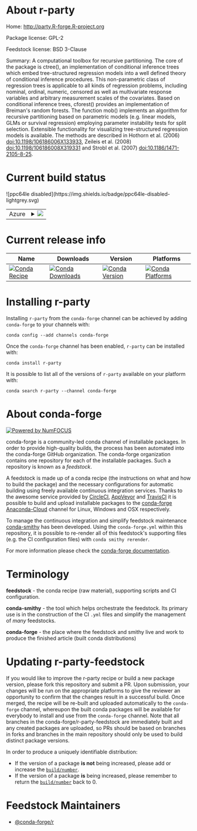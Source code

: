 About r-party
=============

Home: http://party.R-forge.R-project.org

Package license: GPL-2

Feedstock license: BSD 3-Clause

Summary: A computational toolbox for recursive partitioning. The core of the package is ctree(), an implementation of conditional inference trees which embed tree-structured  regression models into a well defined theory of conditional inference procedures. This non-parametric class of regression trees is applicable to all kinds of regression problems, including nominal, ordinal, numeric, censored as well as multivariate response variables and arbitrary measurement scales of the covariates.  Based on conditional inference trees, cforest() provides an implementation of Breiman's random forests. The function mob() implements an algorithm for recursive partitioning based on parametric models (e.g. linear models, GLMs or survival regression) employing parameter instability tests for split selection. Extensible functionality for visualizing tree-structured regression models is available. The methods are described in Hothorn et al. (2006) <doi:10.1198/106186006X133933>, Zeileis et al. (2008) <doi:10.1198/106186008X319331> and  Strobl et al. (2007) <doi:10.1186/1471-2105-8-25>.



Current build status
====================


<table>
    
  <tr>
    <td>Azure</td>
    <td>
      <details>
        <summary>
          <a href="https://dev.azure.com/conda-forge/feedstock-builds/_build/latest?definitionId=1424&branchName=master">
            <img src="https://dev.azure.com/conda-forge/feedstock-builds/_apis/build/status/r-party-feedstock?branchName=master">
          </a>
        </summary>
        <table>
          <thead><tr><th>Variant</th><th>Status</th></tr></thead>
          <tbody><tr>
              <td>linux_r_base3.5.1</td>
              <td>
                <a href="https://dev.azure.com/conda-forge/feedstock-builds/_build/latest?definitionId=1424&branchName=master">
                  <img src="https://dev.azure.com/conda-forge/feedstock-builds/_apis/build/status/r-party-feedstock?branchName=master&jobName=linux&configuration=linux_r_base3.5.1" alt="variant">
                </a>
              </td>
            </tr><tr>
              <td>linux_r_base3.6</td>
              <td>
                <a href="https://dev.azure.com/conda-forge/feedstock-builds/_build/latest?definitionId=1424&branchName=master">
                  <img src="https://dev.azure.com/conda-forge/feedstock-builds/_apis/build/status/r-party-feedstock?branchName=master&jobName=linux&configuration=linux_r_base3.6" alt="variant">
                </a>
              </td>
            </tr><tr>
              <td>osx_r_base3.5.1</td>
              <td>
                <a href="https://dev.azure.com/conda-forge/feedstock-builds/_build/latest?definitionId=1424&branchName=master">
                  <img src="https://dev.azure.com/conda-forge/feedstock-builds/_apis/build/status/r-party-feedstock?branchName=master&jobName=osx&configuration=osx_r_base3.5.1" alt="variant">
                </a>
              </td>
            </tr><tr>
              <td>osx_r_base3.6</td>
              <td>
                <a href="https://dev.azure.com/conda-forge/feedstock-builds/_build/latest?definitionId=1424&branchName=master">
                  <img src="https://dev.azure.com/conda-forge/feedstock-builds/_apis/build/status/r-party-feedstock?branchName=master&jobName=osx&configuration=osx_r_base3.6" alt="variant">
                </a>
              </td>
            </tr><tr>
              <td>win_r_base3.5.1</td>
              <td>
                <a href="https://dev.azure.com/conda-forge/feedstock-builds/_build/latest?definitionId=1424&branchName=master">
                  <img src="https://dev.azure.com/conda-forge/feedstock-builds/_apis/build/status/r-party-feedstock?branchName=master&jobName=win&configuration=win_r_base3.5.1" alt="variant">
                </a>
              </td>
            </tr><tr>
              <td>win_r_base3.6</td>
              <td>
                <a href="https://dev.azure.com/conda-forge/feedstock-builds/_build/latest?definitionId=1424&branchName=master">
                  <img src="https://dev.azure.com/conda-forge/feedstock-builds/_apis/build/status/r-party-feedstock?branchName=master&jobName=win&configuration=win_r_base3.6" alt="variant">
                </a>
              </td>
            </tr>
          </tbody>
        </table>
      </details>
    </td>
  </tr>
![ppc64le disabled](https://img.shields.io/badge/ppc64le-disabled-lightgrey.svg)
</table>

Current release info
====================

| Name | Downloads | Version | Platforms |
| --- | --- | --- | --- |
| [![Conda Recipe](https://img.shields.io/badge/recipe-r--party-green.svg)](https://anaconda.org/conda-forge/r-party) | [![Conda Downloads](https://img.shields.io/conda/dn/conda-forge/r-party.svg)](https://anaconda.org/conda-forge/r-party) | [![Conda Version](https://img.shields.io/conda/vn/conda-forge/r-party.svg)](https://anaconda.org/conda-forge/r-party) | [![Conda Platforms](https://img.shields.io/conda/pn/conda-forge/r-party.svg)](https://anaconda.org/conda-forge/r-party) |

Installing r-party
==================

Installing `r-party` from the `conda-forge` channel can be achieved by adding `conda-forge` to your channels with:

```
conda config --add channels conda-forge
```

Once the `conda-forge` channel has been enabled, `r-party` can be installed with:

```
conda install r-party
```

It is possible to list all of the versions of `r-party` available on your platform with:

```
conda search r-party --channel conda-forge
```


About conda-forge
=================

[![Powered by NumFOCUS](https://img.shields.io/badge/powered%20by-NumFOCUS-orange.svg?style=flat&colorA=E1523D&colorB=007D8A)](http://numfocus.org)

conda-forge is a community-led conda channel of installable packages.
In order to provide high-quality builds, the process has been automated into the
conda-forge GitHub organization. The conda-forge organization contains one repository
for each of the installable packages. Such a repository is known as a *feedstock*.

A feedstock is made up of a conda recipe (the instructions on what and how to build
the package) and the necessary configurations for automatic building using freely
available continuous integration services. Thanks to the awesome service provided by
[CircleCI](https://circleci.com/), [AppVeyor](https://www.appveyor.com/)
and [TravisCI](https://travis-ci.org/) it is possible to build and upload installable
packages to the [conda-forge](https://anaconda.org/conda-forge)
[Anaconda-Cloud](https://anaconda.org/) channel for Linux, Windows and OSX respectively.

To manage the continuous integration and simplify feedstock maintenance
[conda-smithy](https://github.com/conda-forge/conda-smithy) has been developed.
Using the ``conda-forge.yml`` within this repository, it is possible to re-render all of
this feedstock's supporting files (e.g. the CI configuration files) with ``conda smithy rerender``.

For more information please check the [conda-forge documentation](https://conda-forge.org/docs/).

Terminology
===========

**feedstock** - the conda recipe (raw material), supporting scripts and CI configuration.

**conda-smithy** - the tool which helps orchestrate the feedstock.
                   Its primary use is in the construction of the CI ``.yml`` files
                   and simplify the management of *many* feedstocks.

**conda-forge** - the place where the feedstock and smithy live and work to
                  produce the finished article (built conda distributions)


Updating r-party-feedstock
==========================

If you would like to improve the r-party recipe or build a new
package version, please fork this repository and submit a PR. Upon submission,
your changes will be run on the appropriate platforms to give the reviewer an
opportunity to confirm that the changes result in a successful build. Once
merged, the recipe will be re-built and uploaded automatically to the
`conda-forge` channel, whereupon the built conda packages will be available for
everybody to install and use from the `conda-forge` channel.
Note that all branches in the conda-forge/r-party-feedstock are
immediately built and any created packages are uploaded, so PRs should be based
on branches in forks and branches in the main repository should only be used to
build distinct package versions.

In order to produce a uniquely identifiable distribution:
 * If the version of a package **is not** being increased, please add or increase
   the [``build/number``](https://conda.io/docs/user-guide/tasks/build-packages/define-metadata.html#build-number-and-string).
 * If the version of a package **is** being increased, please remember to return
   the [``build/number``](https://conda.io/docs/user-guide/tasks/build-packages/define-metadata.html#build-number-and-string)
   back to 0.

Feedstock Maintainers
=====================

* [@conda-forge/r](https://github.com/conda-forge/r/)


